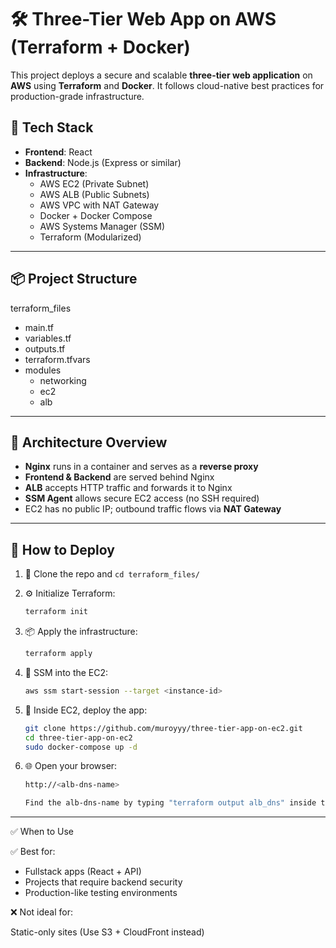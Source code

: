 # 🛠️ Three-Tier Web App on AWS (Terraform + Docker)

This project deploys a secure and scalable **three-tier web application** on **AWS** using **Terraform** and **Docker**. It follows cloud-native best practices for production-grade infrastructure.

## 🚀 Tech Stack

- **Frontend**: React
- **Backend**: Node.js (Express or similar)
- **Infrastructure**: 
  - AWS EC2 (Private Subnet)
  - AWS ALB (Public Subnets)
  - AWS VPC with NAT Gateway
  - Docker + Docker Compose
  - AWS Systems Manager (SSM)
  - Terraform (Modularized)

---

## 📦 Project Structure

terraform_files

- main.tf
- variables.tf
- outputs.tf
- terraform.tfvars
- modules
    - networking
    - ec2
    - alb

---

## 🔐 Architecture Overview

- **Nginx** runs in a container and serves as a **reverse proxy**
- **Frontend & Backend** are served behind Nginx
- **ALB** accepts HTTP traffic and forwards it to Nginx
- **SSM Agent** allows secure EC2 access (no SSH required)
- EC2 has no public IP; outbound traffic flows via **NAT Gateway**

---

## 🧪 How to Deploy

1. 🧱 Clone the repo and `cd terraform_files/`

2. ⚙️ Initialize Terraform:
   ```bash
   terraform init
3. 📦 Apply the infrastructure:
    ```bash 
    terraform apply
   
4. 🔑 SSM into the EC2:
    ```bash
    aws ssm start-session --target <instance-id>

5. 🐳 Inside EC2, deploy the app:
    ```bash
    git clone https://github.com/muroyyy/three-tier-app-on-ec2.git
    cd three-tier-app-on-ec2
    sudo docker-compose up -d

6. 🌐 Open your browser:
    ```bash
    http://<alb-dns-name>

    Find the alb-dns-name by typing "terraform output alb_dns" inside the terraform root directory.

---

✅ When to Use

✅ Best for:

- Fullstack apps (React + API)
- Projects that require backend security
- Production-like testing environments

❌ Not ideal for:

Static-only sites (Use S3 + CloudFront instead)
